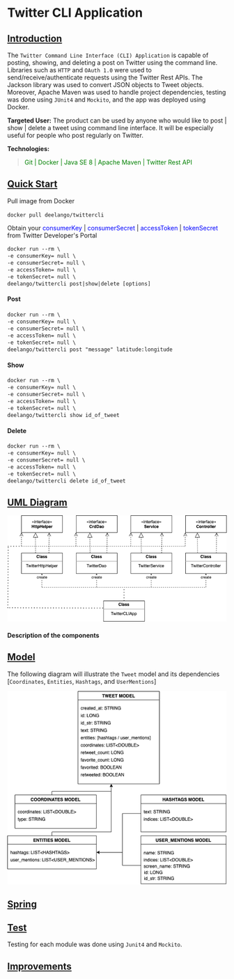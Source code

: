 # Twitter CLI Application

## <ins>Introduction
The `Twitter Command Line Interface (CLI) Application` is capable of
posting, showing, and deleting a post on Twitter using the command line. 
Libraries such as `HTTP` and `OAuth 1.0` were used to send/receive/authenticate
requests using the Twitter Rest APIs. The Jackson library was used to convert JSON 
objects to Tweet objects. Moreover, Apache Maven was used to handle project 
dependencies, testing was done using `JUnit4` and `Mockito`, and the app was deployed 
using Docker.

__Targeted User:__ The product can be used by anyone who would like
to post | show | delete a tweet using command line interface. It 
will be especially useful for people who post regularly on Twitter.

__Technologies:__
> <span style = "color:green"> Git | Docker | Java SE 8 | Apache Maven | Twitter Rest API </span>

## <ins> Quick Start
Pull image from Docker

`docker pull deelango/twittercli`

Obtain your 
   <span style = "color:blue"> consumerKey </span> |
   <span style = "color:blue"> consumerSecret </span> |
   <span style = "color:blue"> accessToken </span> |
   <span style = "color:blue"> tokenSecret </span>
   from Twitter Developer's Portal
```
docker run --rm \
-e consumerKey= null \
-e consumerSecret= null \
-e accessToken= null \
-e tokenSecret= null \
deelango/twittercli post|show|delete [options]
```

#### Post
```
docker run --rm \
-e consumerKey= null \
-e consumerSecret= null \
-e accessToken= null \
-e tokenSecret= null \
deelango/twittercli post "message" latitude:longitude
```
#### Show 
```
docker run --rm \
-e consumerKey= null \
-e consumerSecret= null \
-e accessToken= null \
-e tokenSecret= null \
deelango/twittercli show id_of_tweet
```
#### Delete
```
docker run --rm \
-e consumerKey= null \
-e consumerSecret= null \
-e accessToken= null \
-e tokenSecret= null \
deelango/twittercli delete id_of_tweet
```

## <ins> UML Diagram
![my image](./assets/twittercli.png)

#### Description of the components


## <ins> Model
The following diagram will illustrate the `Tweet` model and its dependencies 
[`Coordinates`, `Entities`, `Hashtags`, and `UserMentions`]

![my image](./assets/twitterclimodel.png)

## <ins> Spring

## <ins> Test
Testing for each module was done using `Junit4` and `Mockito`.

## <ins> Improvements
